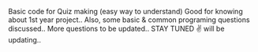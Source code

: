 Basic code for Quiz making (easy way to understand)
Good for knowing about 1st year project..
Also, some basic & common programing questions discussed..
More questions to be updated..
          STAY TUNED ✌️
          will be updating..
